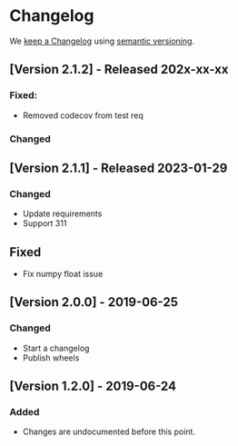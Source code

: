 # Changelog

We [keep a Changelog](https://keepachangelog.com/en/1.0.0/) using [semantic versioning](https://semver.org/spec/v2.0.0.html).


## [Version 2.1.2] - Released 202x-xx-xx

### Fixed:
* Removed codecov from test req

### Changed

## [Version 2.1.1] - Released 2023-01-29

### Changed
* Update requirements
* Support 311

## Fixed
* Fix numpy float issue


## [Version 2.0.0] - 2019-06-25

### Changed
* Start a changelog
* Publish wheels


## [Version 1.2.0] - 2019-06-24

### Added 
* Changes are undocumented before this point. 
